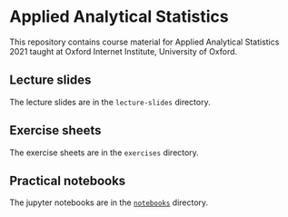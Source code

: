 # Applied Analytical Statistics

This repository contains course material for Applied Analytical Statistics 2021
taught at Oxford Internet Institute, University of Oxford.

## Lecture slides

The lecture slides are in the `lecture-slides` directory.

## Exercise sheets

The exercise sheets are in the `exercises` directory.

## Practical notebooks

The jupyter notebooks are in the
[`notebooks`](https://github.com/Statistics-with-Python/statistics-course-material/tree/main/notebooks)
directory.
